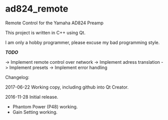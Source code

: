 # ad824_remote
Remote Control for the Yamaha AD824 Preamp

This project is written in C++ using Qt.

I am only a hobby programmer, please excuse my bad programming style.

___TODO___

-> Implement remote control over network
-> Implement adress translation
-> Implement presets
-> Implement error handling

Changelog:

2017-06-22
Working copy, including github into Qt Creator.

2016-11-28
Initial release. 
- Phantom Power (P48) working.
- Gain Setting working.
